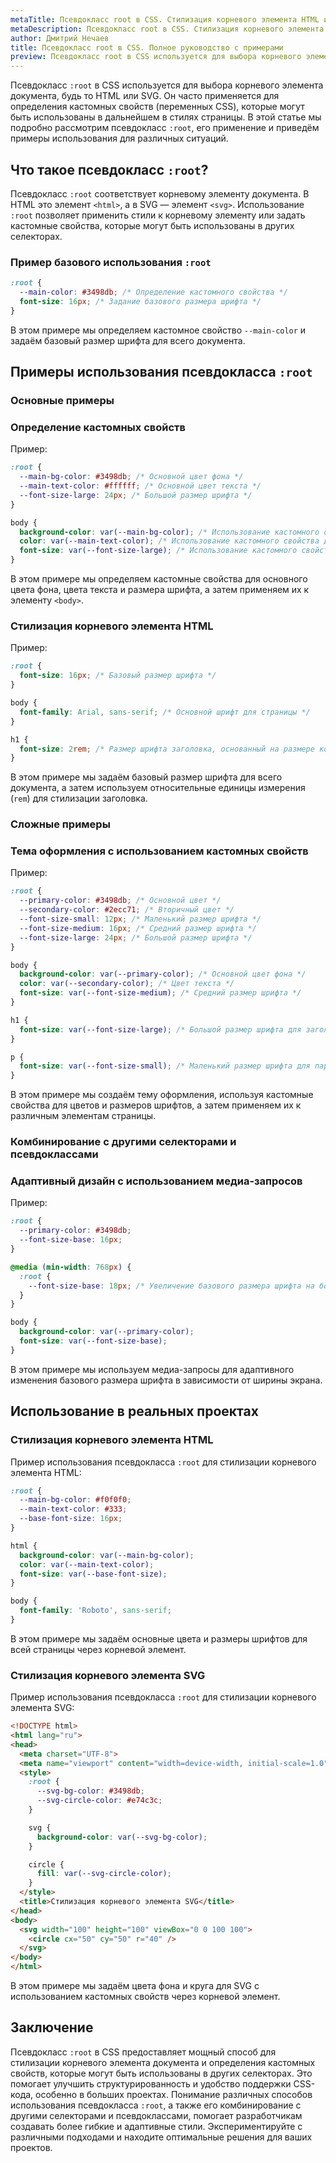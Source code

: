```yaml
---
metaTitle: Псевдокласс root в CSS. Стилизация корневого элемента HTML и SVG
metaDescription: Псевдокласс root в CSS. Стилизация корневого элемента HTML и SVG
author: Дмитрий Нечаев
title: Псевдокласс root в CSS. Полное руководство с примерами
preview: Псевдокласс root в CSS используется для выбора корневого элемента документа, будь то HTML или SVG.
---
```


Псевдокласс `:root` в CSS используется для выбора корневого элемента документа, будь то HTML или SVG. Он часто применяется для определения кастомных свойств (переменных CSS), которые могут быть использованы в дальнейшем в стилях страницы. В этой статье мы подробно рассмотрим псевдокласс `:root`, его применение и приведём примеры использования для различных ситуаций.

## Что такое псевдокласс `:root`?

Псевдокласс `:root` соответствует корневому элементу документа. В HTML это элемент `<html>`, а в SVG — элемент `<svg>`. Использование `:root` позволяет применить стили к корневому элементу или задать кастомные свойства, которые могут быть использованы в других селекторах.

### Пример базового использования `:root`

```css
:root {
  --main-color: #3498db; /* Определение кастомного свойства */
  font-size: 16px; /* Задание базового размера шрифта */
}

```

В этом примере мы определяем кастомное свойство `--main-color` и задаём базовый размер шрифта для всего документа.

## Примеры использования псевдокласса `:root`

### Основные примеры

### Определение кастомных свойств

Пример:

```css
:root {
  --main-bg-color: #3498db; /* Основной цвет фона */
  --main-text-color: #ffffff; /* Основной цвет текста */
  --font-size-large: 24px; /* Большой размер шрифта */
}

body {
  background-color: var(--main-bg-color); /* Использование кастомного свойства для фона */
  color: var(--main-text-color); /* Использование кастомного свойства для текста */
  font-size: var(--font-size-large); /* Использование кастомного свойства для размера шрифта */
}

```

В этом примере мы определяем кастомные свойства для основного цвета фона, цвета текста и размера шрифта, а затем применяем их к элементу `<body>`.

### Стилизация корневого элемента HTML

Пример:

```css
:root {
  font-size: 16px; /* Базовый размер шрифта */
}

body {
  font-family: Arial, sans-serif; /* Основной шрифт для страницы */
}

h1 {
  font-size: 2rem; /* Размер шрифта заголовка, основанный на размере корневого элемента */
}

```

В этом примере мы задаём базовый размер шрифта для всего документа, а затем используем относительные единицы измерения (`rem`) для стилизации заголовка.

### Сложные примеры

### Тема оформления с использованием кастомных свойств

Пример:

```css
:root {
  --primary-color: #3498db; /* Основной цвет */
  --secondary-color: #2ecc71; /* Вторичный цвет */
  --font-size-small: 12px; /* Маленький размер шрифта */
  --font-size-medium: 16px; /* Средний размер шрифта */
  --font-size-large: 24px; /* Большой размер шрифта */
}

body {
  background-color: var(--primary-color); /* Основной цвет фона */
  color: var(--secondary-color); /* Цвет текста */
  font-size: var(--font-size-medium); /* Средний размер шрифта */
}

h1 {
  font-size: var(--font-size-large); /* Большой размер шрифта для заголовка */
}

p {
  font-size: var(--font-size-small); /* Маленький размер шрифта для параграфа */
}

```

В этом примере мы создаём тему оформления, используя кастомные свойства для цветов и размеров шрифтов, а затем применяем их к различным элементам страницы.

### Комбинирование с другими селекторами и псевдоклассами

### Адаптивный дизайн с использованием медиа-запросов

Пример:

```css
:root {
  --primary-color: #3498db;
  --font-size-base: 16px;
}

@media (min-width: 768px) {
  :root {
    --font-size-base: 18px; /* Увеличение базового размера шрифта на больших экранах */
  }
}

body {
  background-color: var(--primary-color);
  font-size: var(--font-size-base);
}

```

В этом примере мы используем медиа-запросы для адаптивного изменения базового размера шрифта в зависимости от ширины экрана.

## Использование в реальных проектах

### Стилизация корневого элемента HTML

Пример использования псевдокласса `:root` для стилизации корневого элемента HTML:

```css
:root {
  --main-bg-color: #f0f0f0;
  --main-text-color: #333;
  --base-font-size: 16px;
}

html {
  background-color: var(--main-bg-color);
  color: var(--main-text-color);
  font-size: var(--base-font-size);
}

body {
  font-family: 'Roboto', sans-serif;
}

```

В этом примере мы задаём основные цвета и размеры шрифтов для всей страницы через корневой элемент.

### Стилизация корневого элемента SVG

Пример использования псевдокласса `:root` для стилизации корневого элемента SVG:

```html
<!DOCTYPE html>
<html lang="ru">
<head>
  <meta charset="UTF-8">
  <meta name="viewport" content="width=device-width, initial-scale=1.0">
  <style>
    :root {
      --svg-bg-color: #3498db;
      --svg-circle-color: #e74c3c;
    }

    svg {
      background-color: var(--svg-bg-color);
    }

    circle {
      fill: var(--svg-circle-color);
    }
  </style>
  <title>Стилизация корневого элемента SVG</title>
</head>
<body>
  <svg width="100" height="100" viewBox="0 0 100 100">
    <circle cx="50" cy="50" r="40" />
  </svg>
</body>
</html>

```

В этом примере мы задаём цвета фона и круга для SVG с использованием кастомных свойств через корневой элемент.

## Заключение

Псевдокласс `:root` в CSS предоставляет мощный способ для стилизации корневого элемента документа и определения кастомных свойств, которые могут быть использованы в других селекторах. Это помогает улучшить структурированность и удобство поддержки CSS-кода, особенно в больших проектах. Понимание различных способов использования псевдокласса `:root`, а также его комбинирование с другими селекторами и псевдоклассами, помогает разработчикам создавать более гибкие и адаптивные стили. Экспериментируйте с различными подходами и находите оптимальные решения для ваших проектов.
